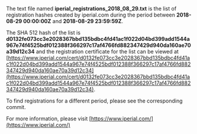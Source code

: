 The text file named **iperial_registrations_2018_08_29.txt** is the list of registration hashes created by iperial.com during the period between **2018-08-29 00:00:00Z** and **2018-08-29 23:59:59Z**.

The SHA 512 hash of the list is **d0132fe073cc3e2028367bbd135bdbc4fd41ac1f022d04bd399add1544a967e74f4525bdf012388f366297c17af4766fd882347429d940da160ae70a39d12c34** and the registration certificate for the list can be viewed at [https://www.iperial.com/cert/d0132fe073cc3e2028367bbd135bdbc4fd41ac1f022d04bd399add1544a967e74f4525bdf012388f366297c17af4766fd882347429d940da160ae70a39d12c34](https://www.iperial.com/cert/d0132fe073cc3e2028367bbd135bdbc4fd41ac1f022d04bd399add1544a967e74f4525bdf012388f366297c17af4766fd882347429d940da160ae70a39d12c34).

To find registrations for a different period, please see the corresponding commit.

For more information, please visit [https://www.iperial.com/](https://www.iperial.com/)
